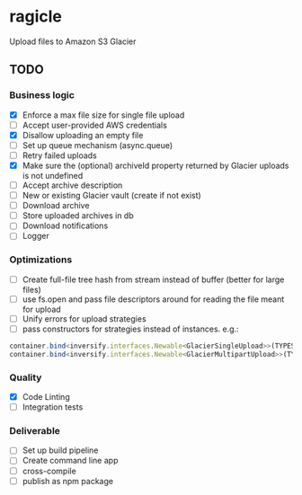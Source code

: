 # ragicle
Upload files to Amazon S3 Glacier

## TODO

### Business logic
* [x] Enforce a max file size for single file upload
* [ ] Accept user-provided AWS credentials
* [x] Disallow uploading an empty file
* [ ] Set up queue mechanism (async.queue)
* [ ] Retry failed uploads
* [x] Make sure the (optional) archiveId property returned by Glacier uploads is not undefined
* [ ] Accept archive description
* [ ] New or existing Glacier vault (create if not exist)
* [ ] Download archive
* [ ] Store uploaded archives in db
* [ ] Download notifications
* [ ] Logger

### Optimizations
* [ ] Create full-file tree hash from stream instead of buffer (better for large files)
* [ ] use fs.open and pass file descriptors around for reading the file meant for upload
* [ ] Unify errors for upload strategies
* [ ] pass constructors for strategies instead of instances. e.g.:
```typescript
container.bind<inversify.interfaces.Newable<GlacierSingleUpload>>(TYPES.GlacierSingleStrategy).toConstructor<GlacierSingleUpload>(GlacierSingleUpload)
container.bind<inversify.interfaces.Newable<GlacierMultipartUpload>>(TYPES.GlacierMultipartStrategy)  .toConstructor<GlacierSingleUpload>(GlacierSingleUpload)
```
### Quality
* [x] Code Linting
* [ ] Integration tests

### Deliverable
* [ ] Set up build pipeline
* [ ] Create command line app
* [ ] cross-compile
* [ ] publish as npm package
